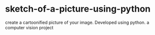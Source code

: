 # sketch-of-a-picture-using-python
create a cartoonified picture of your image. Developed using python.
a computer vision project
